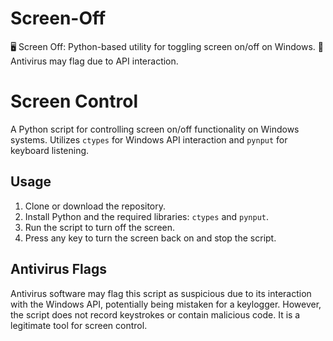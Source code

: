 # Screen-Off
🖥️ Screen Off: Python-based utility for toggling screen on/off on Windows. 🚫 Antivirus may flag due to API interaction.


# Screen Control

A Python script for controlling screen on/off functionality on Windows systems. Utilizes `ctypes` for Windows API interaction and `pynput` for keyboard listening.

## Usage

1. Clone or download the repository.
2. Install Python and the required libraries: `ctypes` and `pynput`.
3. Run the script to turn off the screen.
4. Press any key to turn the screen back on and stop the script.


## Antivirus Flags

Antivirus software may flag this script as suspicious due to its interaction with the Windows API, potentially being mistaken for a keylogger. However, the script does not record keystrokes or contain malicious code. It is a legitimate tool for screen control.

